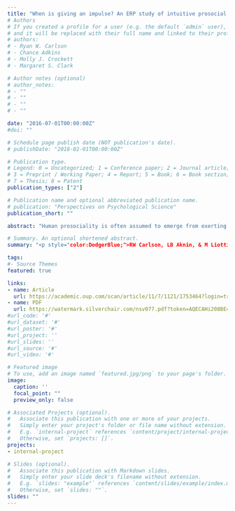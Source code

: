 ```yaml
---
title: "When is giving an impulse? An ERP study of intuitive prosocial behavior"
# Authors
# If you created a profile for a user (e.g. the default `admin` user), write the username (folder name) here 
# and it will be replaced with their full name and linked to their profile.
# authors:
# - Ryan W. Carlson
# - Chance Adkins
# - Molly J. Crockett
# - Margaret S. Clark

# Author notes (optional)
# author_notes:
# - ""
# - ""
# - ""
# - ""

date: "2016-07-01T00:00:00Z"
#doi: ""

# Schedule page publish date (NOT publication's date).
# publishDate: "2018-02-01T00:00:00Z"

# Publication type.
# Legend: 0 = Uncategorized; 1 = Conference paper; 2 = Journal article;
# 3 = Preprint / Working Paper; 4 = Report; 5 = Book; 6 = Book section;
# 7 = Thesis; 8 = Patent
publication_types: ["2"]

# Publication name and optional abbreviated publication name.
# publication: "Perspectives on Psychological Science"
publication_short: ""

abstract: "Human prosociality is often assumed to emerge from exerting reflective control over initial, selfish impulses. However, recent findings suggest that prosocial actions can also stem from processes that are fast, automatic and intuitive. Here, we attempt to clarify when prosocial behavior may be intuitive by examining prosociality as a form of reward seeking. Using event-related potentials (ERPs), we explored whether a neural signature that rapidly encodes the motivational salience of an event—the P300—can predict intuitive prosocial motivation. Participants allocated varying amounts of money between themselves and charities they initially labelled as high- or low-empathy targets under conditions that promoted intuitive or reflective decision making. Consistent with our predictions, P300 amplitude over centroparietal regions was greater when giving involved high-empathy targets than low-empathy targets, but only when deciding under intuitive conditions. Reflective conditions, alternatively, elicited an earlier frontocentral positivity related to response inhibition, regardless of target. Our findings suggest that during prosocial decision making, larger P300 amplitude could (i) signal intuitive prosocial motivation and (ii) predict subsequent engagement in prosocial behavior. This work offers novel insight into when prosociality may be driven by intuitive processes and the roots of such behaviors."

# Summary. An optional shortened abstract.
summary: "<p style="color:DodgerBlue;">RW Carlson, LB Aknin, & M Liotti</p><br> *Social Cognitive and Affective Neuroscience* "

tags:
#- Source Themes
featured: true

links:
- name: Article 
  url: https://academic.oup.com/scan/article/11/7/1121/1753464?login=true
- name: PDF
  url: https://watermark.silverchair.com/nsv077.pdf?token=AQECAHi208BE49Ooan9kkhW_Ercy7Dm3ZL_9Cf3qfKAc485ysgAAAsQwggLABgkqhkiG9w0BBwagggKxMIICrQIBADCCAqYGCSqGSIb3DQEHATAeBglghkgBZQMEAS4wEQQMAzbWl1PxI-6mD4cUAgEQgIICd_DozIQTVOuAfoLypMY8ADFEBEb_LEWoXdwBz30NFTYrcLfxra9VBMrQzl41BvoyzZCJAgRYF7O4YpLLgwyCVxA9JwMBhVmiGi7uiDpzexAgNqUmIlzNQ12I4BzsJLwmxZz5kRaKhvyUyF_yeJPdUA041GeT5l6rPM4Las9hxoiy4gYfVp7fLW12tfT7hXvuYYYHhLEqJgeee2WT5loGDtDOmIZW0zHKjIwWCHnS-vRJshq4IJ3tEuKJJeUo9-GxX_J58JhSuCjZK0YLHa6ssmPoNP9IoY8zJ2y749yLI7pSmg5hZ8w_x8-6yNhfonPfqnWChc8EXjPCkcHDdS1Jm04zG5-uG4XWPIJkNYG06hGHPrcxcrFWVjS9p5t7Dpc_pATq4nRE4v4PG8n85elRFfyPr8-WXFB_AK170bVgIy9ZdIfmYijkHrBPYtzXeXP0ezcy0w2ZBwVvoIIYeE_sQdURw8og4RLfyz1CfoWCC8P5PzVlLqay58EOHqPEBFQvYzCrCVsqSZXIMQOSXOnKjB8WLEKcI54fes4UCV4sVZK91VTaztW4M3PUAWsrYSHe0cRFoKOp19iCGjj5_o6V6s-x8uJbfjtXI2ch44TNHBL833YRQnX_0XY4Ecgq2oKeb3Enpm-7FJs9XACs-2CYjijyfMac2L5eQ8yFi3515jUiEHRf4UKa5uroI9k8AClow7FIa32dwDiBliEncZVwYjXLeb2ggy9f3hg5MQl_XOElLLnFRY1gMaePCLEQ_RZs_otz6CyH9ZOLz9ocuH7jWbUQFOl-kFrcv7hhCAk07w0cGQPxOCHBr-r1g_qH7XEJQmJHngtA79A
#url_code: '#'
#url_dataset: '#'
#url_poster: '#'
#url_project: ''
#url_slides: ''
#url_source: '#'
#url_video: '#'

# Featured image
# To use, add an image named `featured.jpg/png` to your page's folder. 
image:
  caption: ''
  focal_point: ""
  preview_only: false

# Associated Projects (optional).
#   Associate this publication with one or more of your projects.
#   Simply enter your project's folder or file name without extension.
#   E.g. `internal-project` references `content/project/internal-project/index.md`.
#   Otherwise, set `projects: []`.
projects:
- internal-project

# Slides (optional).
#   Associate this publication with Markdown slides.
#   Simply enter your slide deck's filename without extension.
#   E.g. `slides: "example"` references `content/slides/example/index.md`.
#   Otherwise, set `slides: ""`.
slides: ""
---
```


